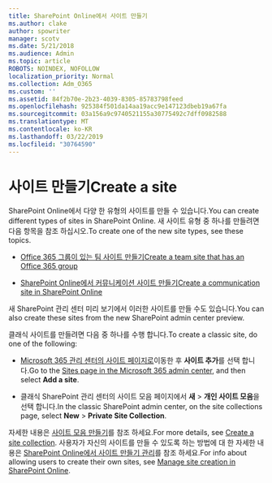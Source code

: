 ```yaml
---
title: SharePoint Online에서 사이트 만들기
ms.author: clake
author: spowriter
manager: scotv
ms.date: 5/21/2018
ms.audience: Admin
ms.topic: article
ROBOTS: NOINDEX, NOFOLLOW
localization_priority: Normal
ms.collection: Adm_O365
ms.custom: ''
ms.assetid: 84f2b70e-2b23-4039-8305-85783798feed
ms.openlocfilehash: 925384f501da14aa19acc9e147123dbeb19a67fa
ms.sourcegitcommit: 03a156a9c9740521155a30775492c7dff0982588
ms.translationtype: MT
ms.contentlocale: ko-KR
ms.lasthandoff: 03/22/2019
ms.locfileid: "30764590"
---
```

# <a name="create-a-site"></a><span data-ttu-id="0eb81-102">사이트 만들기</span><span class="sxs-lookup"><span data-stu-id="0eb81-102">Create a site</span></span>

<span data-ttu-id="0eb81-103">SharePoint Online에서 다양 한 유형의 사이트를 만들 수 있습니다.</span><span class="sxs-lookup"><span data-stu-id="0eb81-103">You can create different types of sites in SharePoint Online.</span></span> <span data-ttu-id="0eb81-104">새 사이트 유형 중 하나를 만들려면 다음 항목을 참조 하십시오.</span><span class="sxs-lookup"><span data-stu-id="0eb81-104">To create one of the new site types, see these topics.</span></span>
  
- [<span data-ttu-id="0eb81-105">Office 365 그룹이 있는 팀 사이트 만들기</span><span class="sxs-lookup"><span data-stu-id="0eb81-105">Create a team site that has an Office 365 group</span></span>](https://go.microsoft.com/fwlink/?linkid=866292)
    
- [<span data-ttu-id="0eb81-106">SharePoint Online에서 커뮤니케이션 사이트 만들기</span><span class="sxs-lookup"><span data-stu-id="0eb81-106">Create a communication site in SharePoint Online</span></span>](https://go.microsoft.com/fwlink/?linkid=866294)
    
<span data-ttu-id="0eb81-107">새 SharePoint 관리 센터 미리 보기에서 이러한 사이트를 만들 수도 있습니다.</span><span class="sxs-lookup"><span data-stu-id="0eb81-107">You can also create these sites from the new SharePoint admin center preview.</span></span>
  
<span data-ttu-id="0eb81-108">클래식 사이트를 만들려면 다음 중 하나를 수행 합니다.</span><span class="sxs-lookup"><span data-stu-id="0eb81-108">To create a classic site, do one of the following:</span></span>
  
- <span data-ttu-id="0eb81-109">[Microsoft 365 관리 센터의 사이트 페이지로](https://portal.office.com/adminportal/home#/SitesList)이동한 후 **사이트 추가**를 선택 합니다.</span><span class="sxs-lookup"><span data-stu-id="0eb81-109">Go to the [Sites page in the Microsoft 365 admin center](https://portal.office.com/adminportal/home#/SitesList), and then select **Add a site**.</span></span>
    
- <span data-ttu-id="0eb81-110">클래식 SharePoint 관리 센터의 사이트 모음 페이지에서 **새** \> **개인 사이트 모음**을 선택 합니다.</span><span class="sxs-lookup"><span data-stu-id="0eb81-110">In the classic SharePoint admin center, on the site collections page, select **New** \> **Private Site Collection**.</span></span>
    
<span data-ttu-id="0eb81-111">자세한 내용은 [사이트 모음 만들기](https://go.microsoft.com/fwlink/?linkid=866295)를 참조 하세요.</span><span class="sxs-lookup"><span data-stu-id="0eb81-111">For more details, see [Create a site collection](https://go.microsoft.com/fwlink/?linkid=866295).</span></span> <span data-ttu-id="0eb81-112">사용자가 자신의 사이트를 만들 수 있도록 하는 방법에 대 한 자세한 내용은 [SharePoint Online에서 사이트 만들기 관리](https://go.microsoft.com/fwlink/?linkid=866296)를 참조 하세요.</span><span class="sxs-lookup"><span data-stu-id="0eb81-112">For info about allowing users to create their own sites, see [Manage site creation in SharePoint Online](https://go.microsoft.com/fwlink/?linkid=866296).</span></span>
  


